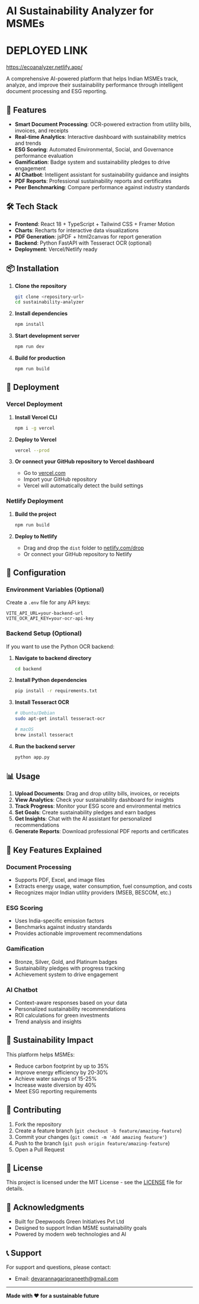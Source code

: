 # AI Sustainability Analyzer for MSMEs

# DEPLOYED LINK
https://ecoanalyzer.netlify.app/

A comprehensive AI-powered platform that helps Indian MSMEs track, analyze, and improve their sustainability performance through intelligent document processing and ESG reporting.

## 🚀 Features

- **Smart Document Processing**: OCR-powered extraction from utility bills, invoices, and receipts
- **Real-time Analytics**: Interactive dashboard with sustainability metrics and trends
- **ESG Scoring**: Automated Environmental, Social, and Governance performance evaluation
- **Gamification**: Badge system and sustainability pledges to drive engagement
- **AI Chatbot**: Intelligent assistant for sustainability guidance and insights
- **PDF Reports**: Professional sustainability reports and certificates
- **Peer Benchmarking**: Compare performance against industry standards

## 🛠️ Tech Stack

- **Frontend**: React 18 + TypeScript + Tailwind CSS + Framer Motion
- **Charts**: Recharts for interactive data visualizations
- **PDF Generation**: jsPDF + html2canvas for report generation
- **Backend**: Python FastAPI with Tesseract OCR (optional)
- **Deployment**: Vercel/Netlify ready

## 📦 Installation

1. **Clone the repository**
   ```bash
   git clone <repository-url>
   cd sustainability-analyzer
   ```

2. **Install dependencies**
   ```bash
   npm install
   ```

3. **Start development server**
   ```bash
   npm run dev
   ```

4. **Build for production**
   ```bash
   npm run build
   ```

## 🚀 Deployment

### Vercel Deployment

1. **Install Vercel CLI**
   ```bash
   npm i -g vercel
   ```

2. **Deploy to Vercel**
   ```bash
   vercel --prod
   ```

3. **Or connect your GitHub repository to Vercel dashboard**
   - Go to [vercel.com](https://vercel.com)
   - Import your GitHub repository
   - Vercel will automatically detect the build settings

### Netlify Deployment

1. **Build the project**
   ```bash
   npm run build
   ```

2. **Deploy to Netlify**
   - Drag and drop the `dist` folder to [netlify.com/drop](https://app.netlify.com/drop)
   - Or connect your GitHub repository to Netlify

## 🔧 Configuration

### Environment Variables (Optional)

Create a `.env` file for any API keys:

```env
VITE_API_URL=your-backend-url
VITE_OCR_API_KEY=your-ocr-api-key
```

### Backend Setup (Optional)

If you want to use the Python OCR backend:

1. **Navigate to backend directory**
   ```bash
   cd backend
   ```

2. **Install Python dependencies**
   ```bash
   pip install -r requirements.txt
   ```

3. **Install Tesseract OCR**
   ```bash
   # Ubuntu/Debian
   sudo apt-get install tesseract-ocr
   
   # macOS
   brew install tesseract
   ```

4. **Run the backend server**
   ```bash
   python app.py
   ```

## 📊 Usage

1. **Upload Documents**: Drag and drop utility bills, invoices, or receipts
2. **View Analytics**: Check your sustainability dashboard for insights
3. **Track Progress**: Monitor your ESG score and environmental metrics
4. **Set Goals**: Create sustainability pledges and earn badges
5. **Get Insights**: Chat with the AI assistant for personalized recommendations
6. **Generate Reports**: Download professional PDF reports and certificates

## 🎯 Key Features Explained

### Document Processing
- Supports PDF, Excel, and image files
- Extracts energy usage, water consumption, fuel consumption, and costs
- Recognizes major Indian utility providers (MSEB, BESCOM, etc.)

### ESG Scoring
- Uses India-specific emission factors
- Benchmarks against industry standards
- Provides actionable improvement recommendations

### Gamification
- Bronze, Silver, Gold, and Platinum badges
- Sustainability pledges with progress tracking
- Achievement system to drive engagement

### AI Chatbot
- Context-aware responses based on your data
- Personalized sustainability recommendations
- ROI calculations for green investments
- Trend analysis and insights

## 🌱 Sustainability Impact

This platform helps MSMEs:
- Reduce carbon footprint by up to 35%
- Improve energy efficiency by 20-30%
- Achieve water savings of 15-25%
- Increase waste diversion by 40%
- Meet ESG reporting requirements

## 🤝 Contributing

1. Fork the repository
2. Create a feature branch (`git checkout -b feature/amazing-feature`)
3. Commit your changes (`git commit -m 'Add amazing feature'`)
4. Push to the branch (`git push origin feature/amazing-feature`)
5. Open a Pull Request

## 📄 License

This project is licensed under the MIT License - see the [LICENSE](LICENSE) file for details.

## 🙏 Acknowledgments

- Built for Deepwoods Green Initiatives Pvt Ltd
- Designed to support Indian MSME sustainability goals
- Powered by modern web technologies and AI

## 📞 Support

For support and questions, please contact:
- Email: devarannagaripraneeth@gmail.com

---

**Made with ❤️ for a sustainable future**

